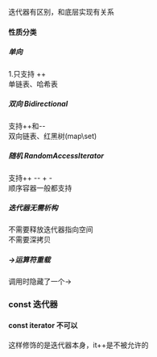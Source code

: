 迭代器有区别，和底层实现有关系
#### 性质分类
##### 单向
1.只支持 ++  
单链表、哈希表
##### 双向 Bidirectional
支持++和--  
双向链表、红黑树(map\set)
##### 随机  RandomAccessIterator
支持++   --  +  -  
顺序容器一般都支持



##### 迭代器无需析构
不需要释放迭代器指向空间  
不需要深拷贝
##### ->运算符重载
调用时隐藏了一个->


### const 迭代器
#### const iterator 不可以
这样修饰的是迭代器本身，it++是不被允许的




